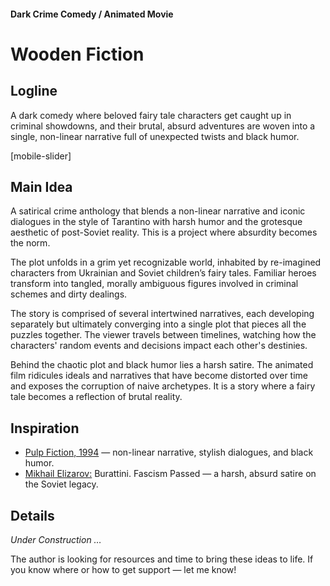 #### Dark Crime Comedy / Animated Movie

# Wooden Fiction

## Logline

A dark comedy where beloved fairy tale characters get caught up in criminal showdowns, and their brutal, absurd adventures are woven into a single, non-linear narrative full of unexpected twists and black humor.

[mobile-slider]

## Main Idea

A satirical crime anthology that blends a non-linear narrative and iconic dialogues in the style of Tarantino with harsh humor and the grotesque aesthetic of post-Soviet reality. This is a project where absurdity becomes the norm.

The plot unfolds in a grim yet recognizable world, inhabited by re-imagined characters from Ukrainian and Soviet children’s fairy tales. Familiar heroes transform into tangled, morally ambiguous figures involved in criminal schemes and dirty dealings.

The story is comprised of several intertwined narratives, each developing separately but ultimately converging into a single plot that pieces all the puzzles together. The viewer travels between timelines, watching how the characters' random events and decisions impact each other's destinies.

Behind the chaotic plot and black humor lies a harsh satire. The animated film ridicules ideals and narratives that have become distorted over time and exposes the corruption of naive archetypes. It is a story where a fairy tale becomes a reflection of brutal reality.

## Inspiration

- [Pulp Fiction, 1994](https://www.imdb.com/title/tt0110912/) — non-linear narrative, stylish dialogues, and black humor.
- [Mikhail Elizarov:](https://neolurk.org/wiki/%D0%9C%D0%B8%D1%85%D0%B0%D0%B8%D0%BB_%D0%95%D0%BB%D0%B8%D0%B7%D0%B0%D1%80%D0%BE%D0%B2) Burattini. Fascism Passed — a harsh, absurd satire on the Soviet legacy.

## Details

*Under Construction …*

The author is looking for resources and time to bring these ideas to life. If you know where or how to get support — let me know!